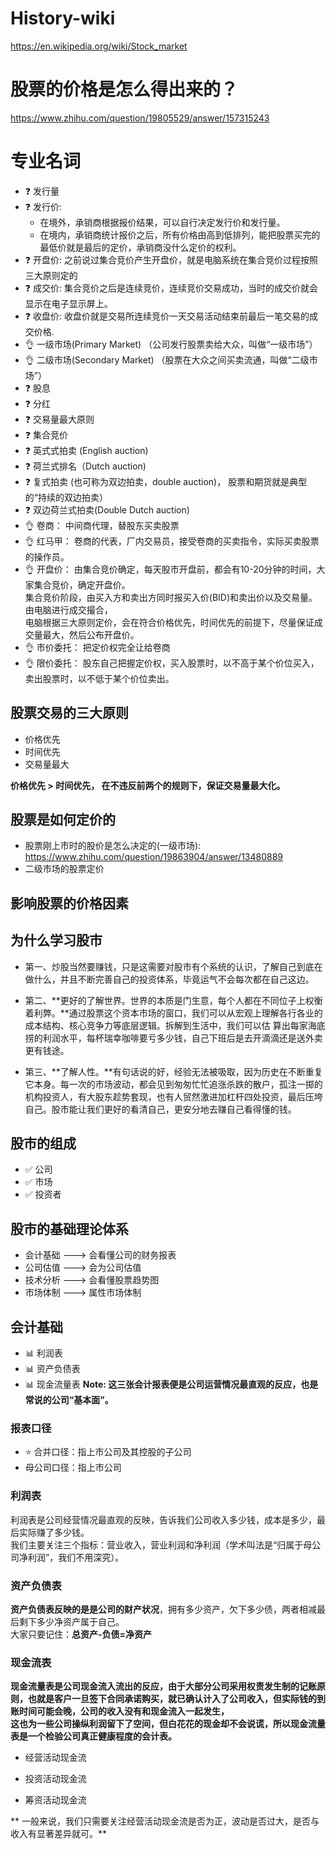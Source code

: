 # History-wiki
https://en.wikipedia.org/wiki/Stock_market

# 股票的价格是怎么得出来的？
https://www.zhihu.com/question/19805529/answer/157315243

# 专业名词
+ :question: 发行量
+ :question: 发行价: 
  - 在境外，承销商根据报价结果，可以自行决定发行价和发行量。
  - 在境内，承销商统计报价之后，所有价格由高到低排列，能把股票买完的最低价就是最后的定价，承销商没什么定价的权利。
+ :question: 开盘价: 之前说过集合竞价产生开盘价，就是电脑系统在集合竞价过程按照三大原则定的
+ :question: 成交价: 集合竞价之后是连续竞价，连续竞价交易成功，当时的成交价就会显示在电子显示屏上。
+ :question: 收盘价: 收盘价就是交易所连续竞价一天交易活动结束前最后一笔交易的成交价格.
+ :ok_hand: 一级市场(Primary Market) （公司发行股票卖给大众，叫做“一级市场”）
+ :ok_hand: 二级市场(Secondary Market) （股票在大众之间买卖流通，叫做“二级市场”）
+ :question: 股息
+ :question: 分红
+ :question: 交易量最大原则
+ :question: 集合竞价
+ :question: 英式式拍卖 (English auction)
+ :question: 荷兰式排名（Dutch auction)
+ :question: 复式拍卖 (也可称为双边拍卖，double auction)， 股票和期货就是典型的“持续的双边拍卖）
+ :question: 双边荷兰式拍卖(Double Dutch auction)
+ :ok_hand: 卷商： 中间商代理，替股东买卖股票
+ :ok_hand: 红马甲： 卷商的代表，厂内交易员，接受卷商的买卖指令，实际买卖股票的操作员。
+ :ok_hand: 开盘价： 由集合竞价确定，每天股市开盘前，都会有10-20分钟的时间，大家集合竞价，确定开盘价。<br>集合竞价阶段，由买入方和卖出方同时报买入价(BID)和卖出价以及交易量。由电脑进行成交撮合，<br>电脑根据三大原则定价，会在符合价格优先，时间优先的前提下，尽量保证成交量最大，然后公布开盘价。
+ :ok_hand: 市价委托： 把定价权完全让给卷商
+ :ok_hand: 限价委托： 股东自己把握定价权，买入股票时，以不高于某个价位买入，卖出股票时，以不低于某个价位卖出。


## 股票交易的三大原则
+ 价格优先
+ 时间优先
+ 交易量最大

**价格优先 > 时间优先， 在不违反前两个的规则下，保证交易量最大化。**

## 股票是如何定价的
+ 股票刚上市时的股价是怎么决定的(一级市场): https://www.zhihu.com/question/19863904/answer/13480889
+ 二级市场的股票定价

## 影响股票的价格因素

## 为什么学习股市
+ 第一、炒股当然要赚钱，只是这需要对股市有个系统的认识，了解自己到底在做什么，并且不断完善自己的投资体系，毕竟运气不会每次都在自己这边。

+ 第二、**更好的了解世界。世界的本质是门生意，每个人都在不同位子上权衡着利弊。**通过股票这个资本市场的窗口，我们可以从宏观上理解各行各业的成本结构、核心竞争力等底层逻辑。拆解到生活中，我们可以估
算出每家海底捞的利润水平，每杯瑞幸咖啡要亏多少钱，自己下班后是去开滴滴还是送外卖更有钱途。

+ 第三、**了解人性。**有句话说的好，经验无法被吸取，因为历史在不断重复它本身。每一次的市场波动，都会见到匆匆忙忙追涨杀跌的散户，孤注一掷的机构投资人，有大股东趁势套现，也有人贸然激进加杠杆四处投资，最后压垮自己。股市能让我们更好的看清自己，更安分地去赚自己看得懂的钱。

## 股市的组成
+ :white_check_mark: 公司
+ :white_check_mark: 市场
+ :white_check_mark: 投资者

## 股市的基础理论体系
+ 会计基础 ---> 会看懂公司的财务报表
+ 公司估值 ---> 会为公司估值
+ 技术分析 ---> 会看懂股票趋势图
+ 市场体制 ---> 属性市场体制

## 会计基础
+ :bar_chart: 利润表
+ :bar_chart: 资产负债表
+ :bar_chart: 现金流量表
**Note: 这三张会计报表便是公司运营情况最直观的反应，也是常说的公司“基本面”。**
### 报表口径
+ :star: 合并口径：指上市公司及其控股的子公司 
+ 母公司口径：指上市公司

### 利润表
利润表是公司经营情况最直观的反映，告诉我们公司收入多少钱，成本是多少，最后实际赚了多少钱。
<br>我们主要关注三个指标：营业收入，营业利润和净利润（学术叫法是“归属于母公司净利润”，我们不用深究）。

### 资产负债表
**资产负债表反映的是是公司的财产状况**，拥有多少资产，欠下多少债，两者相减最后剩下多少净资产属于自己。
<br>大家只要记住：**总资产-负债=净资产**

### 现金流表
**现金流量表是公司现金流入流出的反应，**由于大部分公司采用权责发生制的记账原则，也就是客户一旦签下合同承诺购买，就已确认计入了公司收入，但实际钱的到账时间可能会晚，公司的收入没有和现金流入一起发生，<br>这也为一些公司操纵利润留下了空间，但白花花的现金却不会说谎，所以**现金流量表是一个检验公司真正健康程度的会计表。**

+ 经营活动现金流

+ 投资活动现金流

+ 筹资活动现金流

** 一般来说，我们只需要关注经营活动现金流是否为正，波动是否过大，是否与收入有显著差异就可。**
